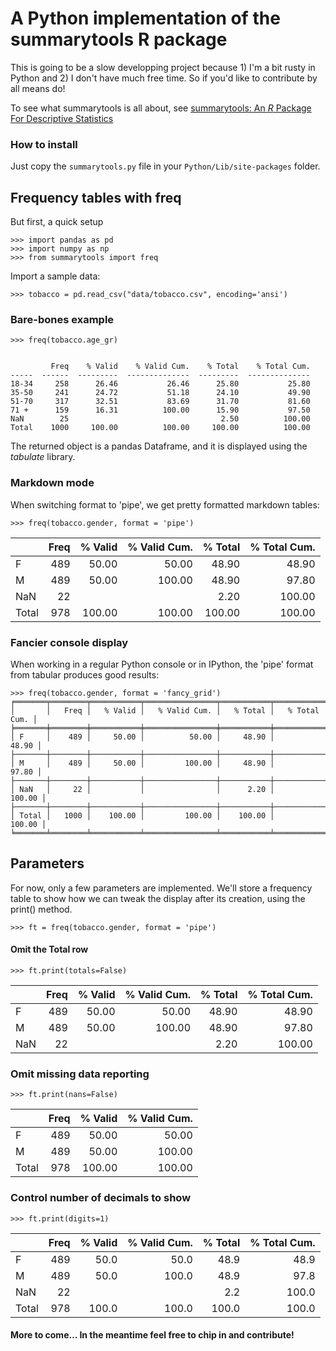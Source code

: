 # A Python implementation of the summarytools R package

This is going to be a slow developping project because 1) I'm a bit rusty in Python and 2) I don't have much free time. So if you'd like to contribute by all means do!

To see what summarytools is all about, see [summarytools: An *R* Package For Descriptive Statistics](https://github.com/dcomtois/summarytools)

### How to install

Just copy the `summarytools.py` file in your `Python/Lib/site-packages` folder.

## Frequency tables with freq

But first, a quick setup

```
>>> import pandas as pd
>>> import numpy as np
>>> from summarytools import freq
```

Import a sample data:

```
>>> tobacco = pd.read_csv("data/tobacco.csv", encoding='ansi')
```

### Bare-bones example

```
>>> freq(tobacco.age_gr)


         Freq    % Valid    % Valid Cum.    % Total    % Total Cum.
-----  ------  ---------  --------------  ---------  --------------
18-34     258      26.46           26.46      25.80           25.80
35-50     241      24.72           51.18      24.10           49.90
51-70     317      32.51           83.69      31.70           81.60
71 +      159      16.31          100.00      15.90           97.50
NaN        25                                  2.50          100.00
Total    1000     100.00          100.00     100.00          100.00
```

The returned object is a pandas Dataframe, and it is displayed using the *tabulate* library. 

### Markdown mode

When switching format to 'pipe', we get pretty formatted markdown tables:

`>>> freq(tobacco.gender, format = 'pipe')`

|       |   Freq |   % Valid |   % Valid Cum. |   % Total |   % Total Cum. |
|:------|-------:|----------:|---------------:|----------:|---------------:|
| F     |    489 |     50.00 |          50.00 |     48.90 |          48.90 |
| M     |    489 |     50.00 |         100.00 |     48.90 |          97.80 |
| NaN   |     22 |           |                |      2.20 |         100.00 |
| Total |    978 |    100.00 |         100.00 |    100.00 |         100.00 |


### Fancier console display

When working in a regular Python console or in IPython, the 'pipe' format from tabular produces good results:

```
>>> freq(tobacco.gender, format = 'fancy_grid')
╒═══════╤════════╤═══════════╤════════════════╤═══════════╤════════════════╕
│       │   Freq │   % Valid │   % Valid Cum. │   % Total │   % Total Cum. │
╞═══════╪════════╪═══════════╪════════════════╪═══════════╪════════════════╡
│ F     │    489 │     50.00 │          50.00 │     48.90 │          48.90 │
├───────┼────────┼───────────┼────────────────┼───────────┼────────────────┤
│ M     │    489 │     50.00 │         100.00 │     48.90 │          97.80 │
├───────┼────────┼───────────┼────────────────┼───────────┼────────────────┤
│ NaN   │     22 │           │                │      2.20 │         100.00 │
├───────┼────────┼───────────┼────────────────┼───────────┼────────────────┤
│ Total │   1000 │    100.00 │         100.00 │    100.00 │         100.00 │
╘═══════╧════════╧═══════════╧════════════════╧═══════════╧════════════════╛
```

## Parameters

For now, only a few parameters are implemented. We'll store a frequency table to show how we can tweak the display after its creation, using the print() method.

```
>>> ft = freq(tobacco.gender, format = 'pipe')
```

#### Omit the Total row
```
>>> ft.print(totals=False)
```
|     |   Freq |   % Valid |   % Valid Cum. |   % Total |   % Total Cum. |
|:----|-------:|----------:|---------------:|----------:|---------------:|
| F   |    489 |     50.00 |          50.00 |     48.90 |          48.90 |
| M   |    489 |     50.00 |         100.00 |     48.90 |          97.80 |
| NaN |     22 |           |                |      2.20 |         100.00 |

### Omit missing data reporting
```
>>> ft.print(nans=False)
```
|       |   Freq |   % Valid |   % Valid Cum. |
|:------|-------:|----------:|---------------:|
| F     |    489 |     50.00 |          50.00 |
| M     |    489 |     50.00 |         100.00 |
| Total |    978 |    100.00 |         100.00 |

### Control number of decimals to show
```
>>> ft.print(digits=1)
```
|       |   Freq |   % Valid |   % Valid Cum. |   % Total |   % Total Cum. |
|:------|-------:|----------:|---------------:|----------:|---------------:|
| F     |    489 |      50.0 |           50.0 |      48.9 |           48.9 |
| M     |    489 |      50.0 |          100.0 |      48.9 |           97.8 |
| NaN   |     22 |           |                |       2.2 |          100.0 |
| Total |    978 |     100.0 |          100.0 |     100.0 |          100.0 |

#### More to come... In the meantime feel free to chip in and contribute!

